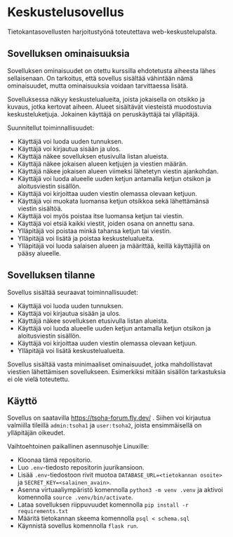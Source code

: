 # Keskustelusovellus

Tietokantasovellusten harjoitustyönä toteutettava web-keskustelupalsta.

## Sovelluksen ominaisuuksia

Sovelluksen ominaisuudet on otettu kurssilla ehdotetusta aiheesta lähes sellaisenaan. On tarkoitus, että sovellus sisältää vähintään nämä ominaisuudet, mutta ominaisuuksia voidaan tarvittaessa lisätä.

Sovelluksessa näkyy keskustelualueita, joista jokaisella on otsikko ja kuvaus, jotka kertovat aiheen. Alueet sisältävät viesteistä muodostuvia keskusteluketjuja. Jokainen käyttäjä on peruskäyttäjä tai ylläpitäjä.

Suunnitellut toiminnallisuudet:
- Käyttäjä voi luoda uuden tunnuksen.
- Käyttäjä voi kirjautua sisään ja ulos.
- Käyttäjä näkee sovelluksen etusivulla listan alueista.
- Käyttäjä näkee jokaisen alueen ketjujen ja viestien määrän.
- Käyttäjä näkee jokaisen alueen viimeksi lähetetyn viestin ajankohdan.
- Käyttäjä voi luoda alueelle uuden ketjun antamalla ketjun otsikon ja aloitusviestin sisällön.
- Käyttäjä voi kirjoittaa uuden viestin olemassa olevaan ketjuun.
- Käyttäjä voi muokata luomansa ketjun otsikkoa sekä lähettämänsä viestin sisältöä.
- Käyttäjä voi myös poistaa itse luomansa ketjun tai viestin.
- Käyttäjä voi etsiä kaikki viestit, joiden osana on annettu sana.
- Ylläpitäjä voi poistaa minkä tahansa ketjun tai viestin.
- Ylläpitäjä voi lisätä ja poistaa keskustelualueita.
- Ylläpitäjä voi luoda salaisen alueen ja määrittää, keillä käyttäjillä on pääsy alueelle.

## Sovelluksen tilanne

Sovellus sisältää seuraavat toiminnallisuudet:

- Käyttäjä voi luoda uuden tunnuksen.
- Käyttäjä voi kirjautua sisään ja ulos.
- Käyttäjä näkee sovelluksen etusivulla listan alueista.
- Käyttäjä voi luoda alueelle uuden ketjun antamalla ketjun otsikon ja aloitusviestin sisällön.
- Käyttäjä voi kirjoittaa uuden viestin olemassa olevaan ketjuun.
- Ylläpitäjä voi lisätä keskustelualueita.

Sovellus sisältää vasta minimaaliset ominaisuudet, jotka mahdollistavat viestien lähettämisen sovellukseen. Esimerkiksi mitään sisällön tarkastuksia ei ole vielä toteutettu.

## Käyttö

Sovellus on saatavilla https://tsoha-forum.fly.dev/ . Siihen voi kirjautua valmiilla tileillä `admin:tsoha1` ja `user:tsoha2`, joista ensimmäisellä on ylläpitäjän oikeudet.

Vaihtoehtoinen paikallinen asennusohje Linuxille:
- Kloonaa tämä repositorio.
- Luo `.env`-tiedosto repositorin juurikansioon.
- Lisää `.env`-tiedostoon rivit muotoa `DATABASE_URL=<tietokannan osoite>` ja `SECRET_KEY=<salainen_avain>`.
- Asenna virtuaaliympäristö komennolla `python3 -m venv .venv` ja aktivoi komennolla `source .venv/bin/activate`.
- Lataa sovelluksen riippuvuudet komennolla `pip install -r requirements.txt`
- Määritä tietokannan skeema komennolla `psql < schema.sql`
- Käynnistä sovellus komennolla `flask run`.



